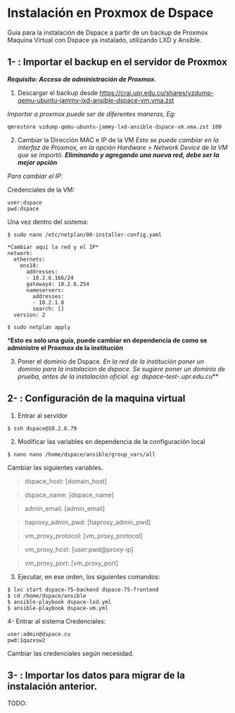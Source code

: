# Instalación en Proxmox de Dspace

Guia para la instalación de Dspace a partir de un backup de Proxmox Maquina Virtual con Dspace ya instalado, utilizando LXD y Ansible.

## 1- : Importar el backup en el servidor de Proxmox

***Requisito: Acceso de administración de Proxmox.***

1. Descargar el backup desde https://crai.upr.edu.cu/shares/vzdump-qemu-ubuntu-jammy-lxd-ansible-dspace-vm.vma.zst

*Importar a proxmox puede ser de diferentes maneras, Eg:*
```
qmrestore vzdump-qemu-ubuntu-jammy-lxd-ansible-dspace-vm.vma.zst 100
```

2. Cambiar la Dirección MAC e IP de la VM 
*Esto se puede cambiar en la interfaz de Proxmox, en la opción Hardware > Network Device de la VM que se importó. **Eliminando y agregando una nueva red, debe ser la mejor opción***

*Para cambiar el IP:*

Credenciales de la VM:
```
user:dspace
pwd:dspace
```

Una vez dentro del sistema:
```
$ sudo nano /etc/netplan/00-installer-config.yaml

*Cambiar aquí la red y el IP*
network:
  ethernets:
    ens18:
      addresses:
      - 10.2.6.166/24
      gateway4: 10.2.6.254
      nameservers:
        addresses:
        - 10.2.1.8
        search: []
  version: 2

$ sudo netplan apply
```
***Esto es solo una guía, puede cambiar en dependencia de como se administre el Proxmox de la institución**

3. Poner el dominio de Dspace. 
*En la red de la institución poner un dominio para la instalacion de dspace. 
Se sugiere poner un dominio de prueba, antes de la instalación oficial. 
eg: dspace-test-.upr.edu.cu***

## 2- : Configuración de la maquina virtual

1. Entrar al servidor
```
$ ssh dspace@10.2.6.79
```

2. Modificar las variables en dependencia de la configuración local
```
$ nano nano /home/dspace/ansible/group_vars/all
```
Cambiar las siguientes variables. 

> dspace_host: [domain_host]

> dspace_name: [dspace_name]

> admin_email: [admin_email]

> haproxy_admin_pwd: [haproxy_admin_pwd]

> vm_proxy_protocol: [vm_proxy_protocol]

> vm_proxy_host: [user:pwd@proxy-ip]

> vm_proxy_port: [vm_proxy_port]

3. Ejecutar, en ese orden, los siguientes comandos:
```
$ lxc start dspace-75-backend dspace-75-frontend
$ cd /home/dspace/ansible
$ ansible-playbook dspace-lxd.yml
$ ansible-playbook dspace-vm.yml

```

4- Entrar al sistema
Credenciales: 
```
user:admin@dspace.cu
pwd:1qazxsw2
```
Cambiar las credenciales según necesidad. 


## 3- : Importar los datos para migrar de la instalación anterior.

TODO:

